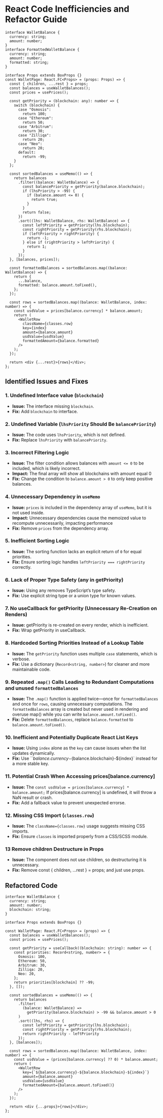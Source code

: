 # React Code Inefficiencies and Refactor Guide

```tsx
interface WalletBalance {
  currency: string;
  amount: number;
}
interface FormattedWalletBalance {
  currency: string;
  amount: number;
  formatted: string;
}

interface Props extends BoxProps {}
const WalletPage: React.FC<Props> = (props: Props) => {
  const { children, ...rest } = props;
  const balances = useWalletBalances();
  const prices = usePrices();

  const getPriority = (blockchain: any): number => {
    switch (blockchain) {
      case "Osmosis":
        return 100;
      case "Ethereum":
        return 50;
      case "Arbitrum":
        return 30;
      case "Zilliqa":
        return 20;
      case "Neo":
        return 20;
      default:
        return -99;
    }
  };

  const sortedBalances = useMemo(() => {
    return balances
      .filter((balance: WalletBalance) => {
        const balancePriority = getPriority(balance.blockchain);
        if (lhsPriority > -99) {
          if (balance.amount <= 0) {
            return true;
          }
        }
        return false;
      })
      .sort((lhs: WalletBalance, rhs: WalletBalance) => {
        const leftPriority = getPriority(lhs.blockchain);
        const rightPriority = getPriority(rhs.blockchain);
        if (leftPriority > rightPriority) {
          return -1;
        } else if (rightPriority > leftPriority) {
          return 1;
        }
      });
  }, [balances, prices]);

  const formattedBalances = sortedBalances.map((balance: WalletBalance) => {
    return {
      ...balance,
      formatted: balance.amount.toFixed(),
    };
  });

  const rows = sortedBalances.map((balance: WalletBalance, index: number) => {
    const usdValue = prices[balance.currency] * balance.amount;
    return (
      <WalletRow
        className={classes.row}
        key={index}
        amount={balance.amount}
        usdValue={usdValue}
        formattedAmount={balance.formatted}
      />
    );
  });

  return <div {...rest}>{rows}</div>;
};
```

## Identified Issues and Fixes

### 1. **Undefined Interface value (`blockchain`)**

- **Issue:** The interface missing `blockchain`.
- **Fix:** Add `blockchain` to interface.

### 2. **Undefined Variable (`lhsPriority` Should Be `balancePriority`)**

- **Issue:** The code uses `lhsPriority`, which is not defined.
- **Fix:** Replace `lhsPriority` with `balancePriority`.

### 3. **Incorrect Filtering Logic**

- **Issue:** The filter condition allows balances with `amount <= 0` to be included, which is likely incorrect.
- **Impact:** The final array will show all blockchains with amount equal 0
- **Fix:** Change the condition to `balance.amount > 0` to only keep positive balances.

### 4. **Unnecessary Dependency in `useMemo`**

- **Issue:** `prices` is included in the dependency array of `useMemo`, but it is not used inside.
- **Impact:** Unnecessary dependencies cause the memoized value to recompute unnecessarily, impacting performance
- **Fix:** Remove `prices` from the dependency array.

### 5. **Inefficient Sorting Logic**

- **Issue:** The sorting function lacks an explicit return of `0` for equal priorities.
- **Fix:** Ensure sorting logic handles `leftPriority === rightPriority` correctly.

### 6. **Lack of Proper Type Safety (any in getPriority)**

- **Issue:** Using any removes TypeScript’s type safety.
- **Fix:** Use explicit string type or a union type for known values.

### 7. No useCallback for getPriority (Unnecessary Re-Creation on Renders)

- **Issue:** getPriority is re-created on every render, which is inefficient.
- **Fix:** Wrap getPriority in useCallback.

### 8. **Hardcoded Sorting Priorities Instead of a Lookup Table**

- **Issue:** The `getPriority` function uses multiple `case` statements, which is verbose.
- **Fix:** Use a dictionary (`Record<string, number>`) for cleaner and more maintainable code.

### 9. **Repeated `.map()` Calls Leading to Redundant Computations and unused `formattedBalances`**

- **Issue:** The `.map()` function is applied twice—once for `formattedBalances` and once for `rows`, causing unnecessary computations. The `formattedBalances` array is created but never used in rendering and overuse map() while you can write `balance.amount.toFixed()`.
- **Fix:** Delete `formattedBalances`, replace `balance.formatted` to `balance.amount.toFixed()`.

### 10. **Inefficient and Potentially Duplicate React List Keys**

- **Issue:** Using `index` alone as the `key` can cause issues when the list updates dynamically.
- **Fix:** Use ``${balance.currency}-${balance.blockchain}-${index}` instead for a more stable key.

### 11. **Potential Crash When Accessing prices[balance.currency]**

- **Issue:** The `const usdValue = prices[balance.currency] * balance.amount;` If prices[balance.currency] is undefined, it will throw a NaN result or crash.
- **Fix:** Add a fallback value to prevent unexpected errorse.

### 12. **Missing CSS Import (`classes.row`)**

- **Issue:** The `className={classes.row}` usage suggests missing CSS imports.
- **Fix:** Ensure `classes` is imported properly from a CSS/SCSS module.

### 13 **Remove children Destructure in Props**

- **Issue:** The component does not use children, so destructuring it is unnecessary.
- **Fix:**  Remove const { children, ...rest } = props; and just use props.

## Refactored Code

```tsx
interface WalletBalance {
  currency: string;
  amount: number;
  blockchain: string;
}

interface Props extends BoxProps {}

const WalletPage: React.FC<Props> = (props) => {
  const balances = useWalletBalances();
  const prices = usePrices();

  const getPriority = useCallback((blockchain: string): number => {
    const priorities: Record<string, number> = {
      Osmosis: 100,
      Ethereum: 50,
      Arbitrum: 30,
      Zilliqa: 20,
      Neo: 20,
    };
    return priorities[blockchain] ?? -99;
  }, []);

  const sortedBalances = useMemo(() => {
    return balances
      .filter(
        (balance: WalletBalance) =>
          getPriority(balance.blockchain) > -99 && balance.amount > 0
      )
      .sort((lhs, rhs) => {
        const leftPriority = getPriority(lhs.blockchain);
        const rightPriority = getPriority(rhs.blockchain);
        return rightPriority - leftPriority
      });
  }, [balances]);

  const rows = sortedBalances.map((balance: WalletBalance, index: number) => {
    const usdValue = (prices[balance.currency] ?? 0) * balance.amount;
    return (
      <WalletRow
        key={`${balance.currency}-${balance.blockchain}-${index}`}
        amount={balance.amount}
        usdValue={usdValue}
        formattedAmount={balance.amount.toFixed()}
      />
    );
  });

  return <div {...props}>{rows}</div>;
};
```